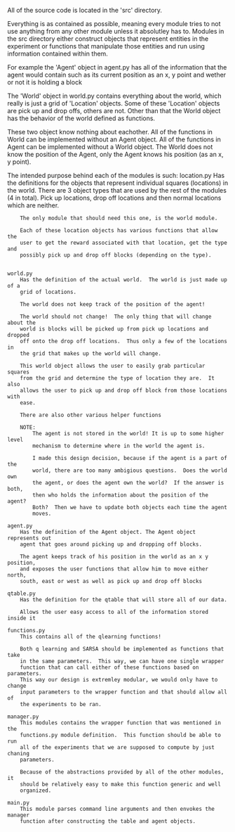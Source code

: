 All of the source code is located in the 'src' directory.

Everything is as contained as possible, meaning every module tries to not use
anything from any other module unless it absolutley has to.  Modules in the src
directory either construct objects that represent entities in the experiment or
functions that manipulate those entities and run using information contained
within them.

For example the 'Agent' object in agent.py has all of the information that the
agent would contain such as its current position as an x, y point and wether or
not it is holding a block

The 'World' object in world.py contains everything about the world, which
really is just a grid of 'Location' objects.  Some of these 'Location' objects
are pick up and drop offs, others are not.  Other than that the World object
has the behavior of the world defined as functions.

These two object know nothing about eachother.  All of the functions in World
can be implemented without an Agent object.  All of the functions in Agent can
be implemented without a World object.  The World does not know the position of
the Agent, only the Agent knows his position (as an x, y point).



The intended purpose behind each of the modules is such:
    location.py
        Has the definitions for the objects that represent individual squares
        (locations) in the world.  There are 3 object types that are used by
        the rest of the modules (4 in total).  Pick up locations, drop off
        locations and then normal locations which are neither.

        The only module that should need this one, is the world module.

        Each of these location objects has various functions that allow the
        user to get the reward associated with that location, get the type and
        possibly pick up and drop off blocks (depending on the type).


    world.py
        Has the definition of the actual world.  The world is just made up of a
        grid of locations.

        The world does not keep track of the position of the agent!

        The world should not change!  The only thing that will change about the
        world is blocks will be picked up from pick up locations and dropped
        off onto the drop off locations.  Thus only a few of the locations in
        the grid that makes up the world will change.

        This world object allows the user to easily grab particular squares
        from the grid and determine the type of location they are.  It also
        allows the user to pick up and drop off block from those locations with
        ease.

        There are also other various helper functions

        NOTE:
            The agent is not stored in the world! It is up to some higher level
            mechanism to determine where in the world the agent is.

            I made this design decision, because if the agent is a part of the
            world, there are too many ambigious questions.  Does the world own
            the agent, or does the agent own the world?  If the answer is both,
            then who holds the information about the position of the agent?
            Both?  Then we have to update both objects each time the agent
            moves.

    agent.py
        Has the definition of the Agent object. The Agent object represents out
        agent that goes around picking up and dropping off blocks.

        The agent keeps track of his position in the world as an x y position,
        and exposes the user functions that allow him to move either north,
        south, east or west as well as pick up and drop off blocks

    qtable.py
        Has the definition for the qtable that will store all of our data.

        Allows the user easy access to all of the information stored inside it

    functions.py
        This contains all of the qlearning functions!

        Both q learning and SARSA should be implemented as functions that take
        in the same parameters.  This way, we can have one single wrapper
        function that can call either of these functions based on parameters.
        This way our design is extremley modular, we would only have to change
        input parameters to the wrapper function and that should allow all of
        the experiments to be ran.

    manager.py
        This modules contains the wrapper function that was mentioned in the
        functions.py module definition.  This function should be able to run
        all of the experiments that we are supposed to compute by just chaning
        parameters.

        Because of the abstractions provided by all of the other modules, it
        should be relatively easy to make this function generic and well
        organized.

    main.py
        This module parses command line arguments and then envokes the manager
        function after constructing the table and agent objects.

